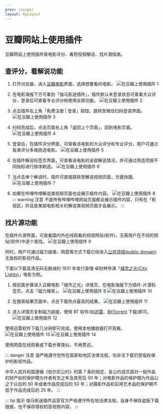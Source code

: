 ```yaml
---
prev: /usage/
layout: MyLayout
---
```


# 豆瓣网站上使用插件

豆瓣网站上使用插件查电影评分、看短视频解说、找片源指南。

## 查评分，看解说功能

1. 打开浏览器，进入[豆瓣电影](http://movie.douban.com/)界面，选择想要看的电影。 ![在豆瓣上使用插件 1](/assets/usageDouban/usage.douban.1.png)

2. 在电影海报下方可看到「伽马影迷插件」，插件默认未登录状态可查看大众评分，登录后可查看专业评分和使用全部功能。 ![在豆瓣上使用插件 2](/assets/usageDouban/usage.douban.2.png)

3. 点击插件右上角「免费注册 | 登录」按钮，跳转至微信扫码登录界面。 ![在豆瓣上使用插件 3](/assets/usageDouban/usage.douban.3.png)

4. 扫码完成后，点击页面右上角「返回上个页面」，回到电影页面。 ![在豆瓣上使用插件 4](/assets/usageDouban/usage.douban.4.png)

5. 登录后，在插件评分界面，可查看该电影的大众评分和专业评分，用户可通过各类评分多维挑选电影。 ![在豆瓣上使用插件 5](/assets/usageDouban/usage.douban.5.png)

6. 在插件解说标签页界面，可查看该电影的全部解说情况，并可通过筛选项按不同指标进行排序刷选。 ![在豆瓣上使用插件 6](/assets/usageDouban/usage.douban.6.png)

7. 当点击单个解说时，插件可直接跳转至解说视频页面，方面快捷。 ![在豆瓣上使用插件 7](/assets/usageDouban/usage.douban.7.png)

8. 如果在哔哩哔哩解说类视频页面也会展示插件内容。 ![在豆瓣上使用插件 8](/assets/usageDouban/usage.douban.8.png)
   ::: warning 注意
   不是所有哔哩哔哩网站页面都会展示插件内容，只有在「影视区」并且是某部电影相关的解说类视频页面才会展示。
   :::

## 找片源功能

在插件片源界面，可查看国内外在线观看的视频网站(软件)，无需用户在不同的网站(软件)中逐个查找。 ![在豆瓣上使用插件 9](/assets/usageDouban/usage.douban.9.png)

同时，用户可通过磁力链接、网盘等方式下载已经进入[公共领域(public domain)](https://www.baike.com/wikiid/4512919067088618313)无版权的影视作品。

下面以下载高清无码无删减的 1931 年发行查理·卓别林导演「[城市之光(City Lights)](https://movie.douban.com/subject/1293908/)」电影为例。

1. 按前面步骤进入豆瓣电影「城市之光」详情页，在电影海报下方插件-片源标签页，点击「磁力搜索」。 ![在豆瓣上使用插件 9](/assets/usageDouban/usage.douban.9.png) ![在豆瓣上使用插件 10](/assets/usageDouban/usage.douban.10.png)

1. 在搜索结果页面中，点击下载热点最高的结果。 ![在豆瓣上使用插件 11](/assets/usageDouban/usage.douban.11.png)

1. 进入详情页复制磁力链接，使用 BT 软件(如[迅雷](https://dl.xunlei.com/)、[BitTorrent](https://www.bittorrent.com/downloads/) 下载)即可。 ![在豆瓣上使用插件 12](/assets/usageDouban/usage.douban.12.png)

使用迅雷软件下载几分钟即可完成，使用本地播放器打开观看。 ![在豆瓣上使用插件 13](/assets/usageDouban/usage.douban.13.png) ![在豆瓣上使用插件 14](/assets/usageDouban/usage.douban.14.png)

使用网盘在线观看或下载步骤类似，不再赘述。

::: danger 注意
请严格遵守您所在国家和地区法律法规，勿非法下载仍受版权保护的影视作品。

中华人民共和国遵循《伯尔尼公约》的第 7 条的规定，各公约成员国对一般作品的财产权的保护期为作者有生之年及其死后 50 年；对电影作品的保护期为作品公之于众后的 50 年或者作品完成后的 50 年；对摄影作品和实用艺术品的保护期不低于作品完成后的 25 年。
:::

::: tip 提示
伽马影迷插件运营官方严格遵守所在地法律法规，自身不保存盗版下载链接，也不保存侵权的音视频内容。
:::
